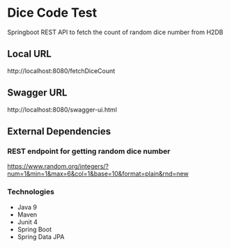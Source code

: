 # Dice Code Test
Springboot REST API to fetch the count of random dice number from H2DB

## Local URL
http://localhost:8080/fetchDiceCount

## Swagger URL
http://localhost:8080/swagger-ui.html

## External Dependencies
### REST endpoint for getting random dice number
https://www.random.org/integers/?num=1&min=1&max=6&col=1&base=10&format=plain&rnd=new

### Technologies
* Java 9
* Maven
* Junit 4
* Spring Boot
* Spring Data JPA
